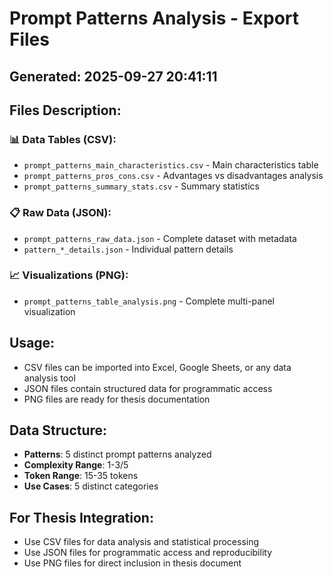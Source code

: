 
# Prompt Patterns Analysis - Export Files

## Generated: 2025-09-27 20:41:11

## Files Description:

### 📊 Data Tables (CSV):
- `prompt_patterns_main_characteristics.csv` - Main characteristics table
- `prompt_patterns_pros_cons.csv` - Advantages vs disadvantages analysis
- `prompt_patterns_summary_stats.csv` - Summary statistics

### 📋 Raw Data (JSON):
- `prompt_patterns_raw_data.json` - Complete dataset with metadata
- `pattern_*_details.json` - Individual pattern details

### 📈 Visualizations (PNG):
- `prompt_patterns_table_analysis.png` - Complete multi-panel visualization

## Usage:
- CSV files can be imported into Excel, Google Sheets, or any data analysis tool
- JSON files contain structured data for programmatic access
- PNG files are ready for thesis documentation

## Data Structure:
- **Patterns**: 5 distinct prompt patterns analyzed
- **Complexity Range**: 1-3/5
- **Token Range**: 15-35 tokens
- **Use Cases**: 5 distinct categories

## For Thesis Integration:
- Use CSV files for data analysis and statistical processing
- Use JSON files for programmatic access and reproducibility
- Use PNG files for direct inclusion in thesis document
